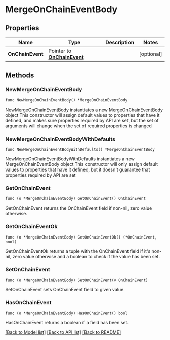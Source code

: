 # MergeOnChainEventBody

## Properties

Name | Type | Description | Notes
------------ | ------------- | ------------- | -------------
**OnChainEvent** | Pointer to [**OnChainEvent**](OnChainEvent.md) |  | [optional] 

## Methods

### NewMergeOnChainEventBody

`func NewMergeOnChainEventBody() *MergeOnChainEventBody`

NewMergeOnChainEventBody instantiates a new MergeOnChainEventBody object
This constructor will assign default values to properties that have it defined,
and makes sure properties required by API are set, but the set of arguments
will change when the set of required properties is changed

### NewMergeOnChainEventBodyWithDefaults

`func NewMergeOnChainEventBodyWithDefaults() *MergeOnChainEventBody`

NewMergeOnChainEventBodyWithDefaults instantiates a new MergeOnChainEventBody object
This constructor will only assign default values to properties that have it defined,
but it doesn't guarantee that properties required by API are set

### GetOnChainEvent

`func (o *MergeOnChainEventBody) GetOnChainEvent() OnChainEvent`

GetOnChainEvent returns the OnChainEvent field if non-nil, zero value otherwise.

### GetOnChainEventOk

`func (o *MergeOnChainEventBody) GetOnChainEventOk() (*OnChainEvent, bool)`

GetOnChainEventOk returns a tuple with the OnChainEvent field if it's non-nil, zero value otherwise
and a boolean to check if the value has been set.

### SetOnChainEvent

`func (o *MergeOnChainEventBody) SetOnChainEvent(v OnChainEvent)`

SetOnChainEvent sets OnChainEvent field to given value.

### HasOnChainEvent

`func (o *MergeOnChainEventBody) HasOnChainEvent() bool`

HasOnChainEvent returns a boolean if a field has been set.


[[Back to Model list]](../README.md#documentation-for-models) [[Back to API list]](../README.md#documentation-for-api-endpoints) [[Back to README]](../README.md)



